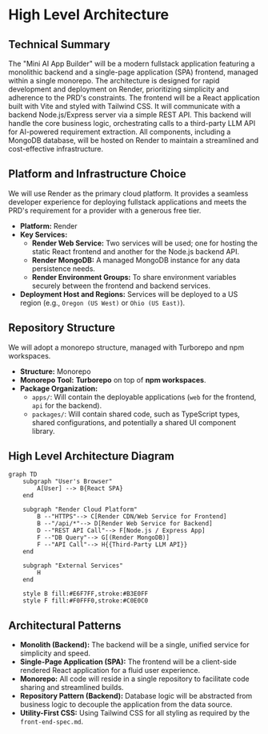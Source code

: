 # High Level Architecture

## Technical Summary

The "Mini AI App Builder" will be a modern fullstack application featuring a monolithic backend and a single-page application (SPA) frontend, managed within a single monorepo. The architecture is designed for rapid development and deployment on Render, prioritizing simplicity and adherence to the PRD's constraints. The frontend will be a React application built with Vite and styled with Tailwind CSS. It will communicate with a backend Node.js/Express server via a simple REST API. This backend will handle the core business logic, orchestrating calls to a third-party LLM API for AI-powered requirement extraction. All components, including a MongoDB database, will be hosted on Render to maintain a streamlined and cost-effective infrastructure.

## Platform and Infrastructure Choice

We will use Render as the primary cloud platform. It provides a seamless developer experience for deploying fullstack applications and meets the PRD's requirement for a provider with a generous free tier.

- **Platform:** Render
- **Key Services:**
  - **Render Web Service:** Two services will be used; one for hosting the static React frontend and another for the Node.js backend API.
  - **Render MongoDB:** A managed MongoDB instance for any data persistence needs.
  - **Render Environment Groups:** To share environment variables securely between the frontend and backend services.
- **Deployment Host and Regions:** Services will be deployed to a US region (e.g., `Oregon (US West)` or `Ohio (US East)`).

## Repository Structure

We will adopt a monorepo structure, managed with Turborepo and npm workspaces.

- **Structure:** Monorepo
- **Monorepo Tool:** **Turborepo** on top of **npm workspaces**.
- **Package Organization:**
  - `apps/`: Will contain the deployable applications (`web` for the frontend, `api` for the backend).
  - `packages/`: Will contain shared code, such as TypeScript types, shared configurations, and potentially a shared UI component library.

## High Level Architecture Diagram

```mermaid
graph TD
    subgraph "User's Browser"
        A[User] --> B{React SPA}
    end

    subgraph "Render Cloud Platform"
        B --"HTTPS"--> C[Render CDN/Web Service for Frontend]
        B --"/api/*"--> D[Render Web Service for Backend]
        D --"REST API Call"--> F[Node.js / Express App]
        F --"DB Query"--> G[(Render MongoDB)]
        F --"API Call"--> H{{Third-Party LLM API}}
    end

    subgraph "External Services"
        H
    end

    style B fill:#E6F7FF,stroke:#B3E0FF
    style F fill:#F0FFF0,stroke:#C0E0C0
```

## Architectural Patterns

- **Monolith (Backend):** The backend will be a single, unified service for simplicity and speed.
- **Single-Page Application (SPA):** The frontend will be a client-side rendered React application for a fluid user experience.
- **Monorepo:** All code will reside in a single repository to facilitate code sharing and streamlined builds.
- **Repository Pattern (Backend):** Database logic will be abstracted from business logic to decouple the application from the data source.
- **Utility-First CSS:** Using Tailwind CSS for all styling as required by the `front-end-spec.md`.
